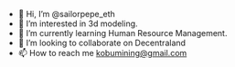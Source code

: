 - 👋 Hi, I’m @sailorpepe_eth
- 👀 I’m interested in 3d modeling.
- 🌱 I’m currently learning Human Resource Management. 
- 💞️ I’m looking to collaborate on Decentraland
- 📫 How to reach me kobumining@gmail.com

<!---
thegreatluna8713/thegreatluna8713 is a ✨ special ✨ repository because its `README.md` (this file) appears on your GitHub profile.
You can click the Preview link to take a look at your changes.
--->
